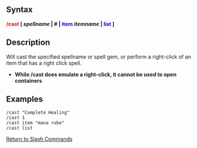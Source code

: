 ## Syntax

**<span style="color:red">/cast</span> \[ *spellname* \| # \| <span style="color:blue">item</span> *itemname* \|
<span style="color:blue">list</span> \]**

## Description

Will cast the specified spellname or spell gem, or perform a right-click of an item that has a right click spell.

-   **While /cast does emulate a right-click, it cannot be used to open containers**

## Examples

    /cast "Complete Healing"
    /cast 1
    /cast item "mana robe"
    /cast list

[Return to Slash Commands](slash-commands.md)


